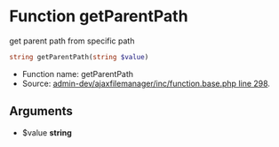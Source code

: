 Function getParentPath
===========================

get parent path from specific path



```php
string getParentPath(string $value)
```

* Function name: getParentPath
* Source: [admin-dev/ajaxfilemanager/inc/function.base.php line 298](https://github.com/PrestaShop/PrestaShop/blob/1.5.5.0/admin-dev/ajaxfilemanager/inc/function.base.php#L298).

Arguments
---------

* $value **string**

